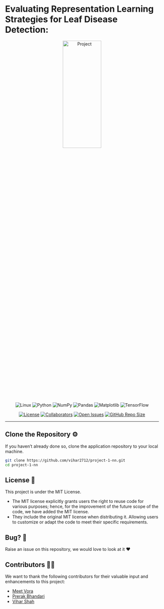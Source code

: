 # Evaluating Representation Learning Strategies for Leaf Disease Detection:

<p align="center">
  <picture>
    <source media="(prefers-color-scheme: dark)" srcset="https://github.com/user-attachments/assets/040766f7-84fc-42bc-8837-98928f0f8cc2">
    <img alt="Project" src="https://github.com/user-attachments/assets/040766f7-84fc-42bc-8837-98928f0f8cc2" height=30% width=50%>
  </picture>
</p>

<div align="center">

![Linux](https://img.shields.io/badge/Linux-FCC624?style=for-the-badge&logo=linux&logoColor=black)
![Python](https://img.shields.io/badge/python-3670A0?style=for-the-badge&logo=python&logoColor=ffdd54)
![NumPy](https://img.shields.io/badge/numpy-%23013243.svg?style=for-the-badge&logo=numpy&logoColor=white)
![Pandas](https://img.shields.io/badge/pandas-%23150458.svg?style=for-the-badge&logo=pandas&logoColor=white)
![Matplotlib](https://img.shields.io/badge/Matplotlib-%23ffffff.svg?style=for-the-badge&logo=Matplotlib&logoColor=black)
![TensorFlow](https://img.shields.io/badge/TensorFlow-%23FF6F00.svg?style=for-the-badge&logo=TensorFlow&logoColor=white)

[![License](https://img.shields.io/badge/License-MIT-purple.svg?style=flat)](https://github.com/Rmv-se-510/NCSU_Campus_Jobs_Review_System_2.0/main/LICENSE)
[![Collaborators](https://img.shields.io/badge/Collaborators-3-orange.svg?style=flat)](https://github.com//vihar2712/project-1-nn/graphs/contributors)
[![Open Issues](https://img.shields.io/github/issues/Rmv-se-510/NCSU_Campus_Jobs_Review_System_2.0)](https://github.com//vihar2712/project-1-nn/issues)
[![GitHub Repo Size](https://img.shields.io/github/repo-size/Rmv-se-510/NCSU_Campus_Jobs_Review_System_2.0.svg)](https://img.shields.io/github/repo-size//vihar2712/project-1-nn.svg)
</div>

---

## Clone the Repository ⚙️

If you haven’t already done so, clone the application repository to your local machine.

```bash
git clone https://github.com/vihar2712/project-1-nn.git
cd project-1-nn
```

## License 📃
This project is under the MIT License.
- The MIT license explicitly grants users the right to reuse code for various purposes; hence, for the improvement of the future scope of the code, we have added the MIT license.
- They include the original MIT license when distributing it. Allowing users to customize or adapt the code to meet their specific requirements.
  
## Bug? 🐛
Raise an issue on this repository, we would love to look at it ❤️

## Contributors 👨‍💻

We want to thank the following contributors for their valuable input and enhancements to this project:

- [Meet Vora](https://github.com/Meet090201vora)
- [Prerak Bhandari](https://github.com/bhandariprerak)
- [Vihar Shah](https://github.com/vihar2712)
